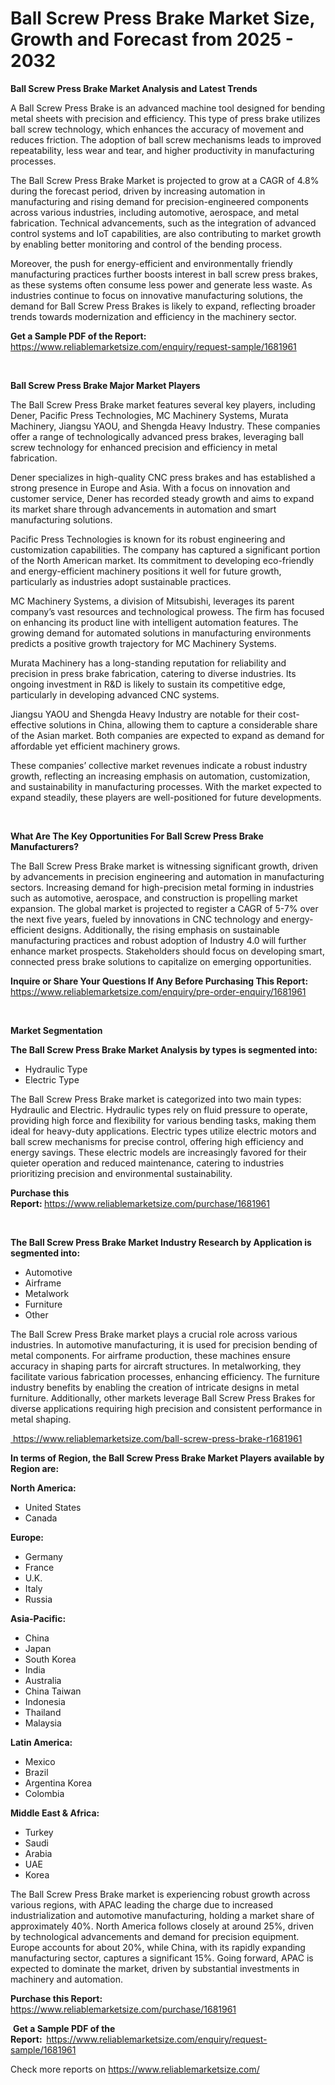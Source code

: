 <p><h1>Ball Screw Press Brake Market Size, Growth and Forecast from 2025 - 2032</h1></p><p><strong>Ball Screw Press Brake Market Analysis and Latest Trends</strong></p>
<p><p>A Ball Screw Press Brake is an advanced machine tool designed for bending metal sheets with precision and efficiency. This type of press brake utilizes ball screw technology, which enhances the accuracy of movement and reduces friction. The adoption of ball screw mechanisms leads to improved repeatability, less wear and tear, and higher productivity in manufacturing processes.</p><p>The Ball Screw Press Brake Market is projected to grow at a CAGR of 4.8% during the forecast period, driven by increasing automation in manufacturing and rising demand for precision-engineered components across various industries, including automotive, aerospace, and metal fabrication. Technical advancements, such as the integration of advanced control systems and IoT capabilities, are also contributing to market growth by enabling better monitoring and control of the bending process. </p><p>Moreover, the push for energy-efficient and environmentally friendly manufacturing practices further boosts interest in ball screw press brakes, as these systems often consume less power and generate less waste. As industries continue to focus on innovative manufacturing solutions, the demand for Ball Screw Press Brakes is likely to expand, reflecting broader trends towards modernization and efficiency in the machinery sector.</p></p>
<p><strong>Get a Sample PDF of the Report:&nbsp;</strong> <a href="https://www.reliablemarketsize.com/enquiry/request-sample/1681961?utm_campaign=3205&utm_medium=2&utm_source=Github&utm_content=ia&utm_term=24032025&utm_id=ball-screw-press-brake">https://www.reliablemarketsize.com/enquiry/request-sample/1681961</a></p>
<p>&nbsp;</p>
<p><strong>Ball Screw Press Brake Major Market Players</strong></p>
<p><p>The Ball Screw Press Brake market features several key players, including Dener, Pacific Press Technologies, MC Machinery Systems, Murata Machinery, Jiangsu YAOU, and Shengda Heavy Industry. These companies offer a range of technologically advanced press brakes, leveraging ball screw technology for enhanced precision and efficiency in metal fabrication.</p><p>Dener specializes in high-quality CNC press brakes and has established a strong presence in Europe and Asia. With a focus on innovation and customer service, Dener has recorded steady growth and aims to expand its market share through advancements in automation and smart manufacturing solutions.</p><p>Pacific Press Technologies is known for its robust engineering and customization capabilities. The company has captured a significant portion of the North American market. Its commitment to developing eco-friendly and energy-efficient machinery positions it well for future growth, particularly as industries adopt sustainable practices.</p><p>MC Machinery Systems, a division of Mitsubishi, leverages its parent company’s vast resources and technological prowess. The firm has focused on enhancing its product line with intelligent automation features. The growing demand for automated solutions in manufacturing environments predicts a positive growth trajectory for MC Machinery Systems.</p><p>Murata Machinery has a long-standing reputation for reliability and precision in press brake fabrication, catering to diverse industries. Its ongoing investment in R&D is likely to sustain its competitive edge, particularly in developing advanced CNC systems.</p><p>Jiangsu YAOU and Shengda Heavy Industry are notable for their cost-effective solutions in China, allowing them to capture a considerable share of the Asian market. Both companies are expected to expand as demand for affordable yet efficient machinery grows.</p><p>These companies’ collective market revenues indicate a robust industry growth, reflecting an increasing emphasis on automation, customization, and sustainability in manufacturing processes. With the market expected to expand steadily, these players are well-positioned for future developments.</p></p>
<p>&nbsp;</p>
<p><strong>What Are The Key Opportunities For Ball Screw Press Brake Manufacturers?</strong></p>
<p><p>The Ball Screw Press Brake market is witnessing significant growth, driven by advancements in precision engineering and automation in manufacturing sectors. Increasing demand for high-precision metal forming in industries such as automotive, aerospace, and construction is propelling market expansion. The global market is projected to register a CAGR of 5-7% over the next five years, fueled by innovations in CNC technology and energy-efficient designs. Additionally, the rising emphasis on sustainable manufacturing practices and robust adoption of Industry 4.0 will further enhance market prospects. Stakeholders should focus on developing smart, connected press brake solutions to capitalize on emerging opportunities.</p></p>
<p><strong>Inquire or Share Your Questions If Any Before Purchasing This Report:</strong> <a href="https://www.reliablemarketsize.com/enquiry/pre-order-enquiry/1681961?utm_campaign=3205&utm_medium=2&utm_source=Github&utm_content=ia&utm_term=24032025&utm_id=ball-screw-press-brake">https://www.reliablemarketsize.com/enquiry/pre-order-enquiry/1681961</a></p>
<p>&nbsp;</p>
<p><strong>Market Segmentation</strong></p>
<p><strong>The Ball Screw Press Brake Market Analysis by types is segmented into:</strong></p>
<p><ul><li>Hydraulic Type</li><li>Electric Type</li></ul></p>
<p><p>The Ball Screw Press Brake market is categorized into two main types: Hydraulic and Electric. Hydraulic types rely on fluid pressure to operate, providing high force and flexibility for various bending tasks, making them ideal for heavy-duty applications. Electric types utilize electric motors and ball screw mechanisms for precise control, offering high efficiency and energy savings. These electric models are increasingly favored for their quieter operation and reduced maintenance, catering to industries prioritizing precision and environmental sustainability.</p></p>
<p><strong>Purchase this Report:&nbsp;</strong><a href="https://www.reliablemarketsize.com/purchase/1681961?utm_campaign=3205&utm_medium=2&utm_source=Github&utm_content=ia&utm_term=24032025&utm_id=ball-screw-press-brake">https://www.reliablemarketsize.com/purchase/1681961</a></p>
<p>&nbsp;</p>
<p><strong>The Ball Screw Press Brake Market Industry Research by Application is segmented into:</strong></p>
<p><ul><li>Automotive</li><li>Airframe</li><li>Metalwork</li><li>Furniture</li><li>Other</li></ul></p>
<p><p>The Ball Screw Press Brake market plays a crucial role across various industries. In automotive manufacturing, it is used for precision bending of metal components. For airframe production, these machines ensure accuracy in shaping parts for aircraft structures. In metalworking, they facilitate various fabrication processes, enhancing efficiency. The furniture industry benefits by enabling the creation of intricate designs in metal furniture. Additionally, other markets leverage Ball Screw Press Brakes for diverse applications requiring high precision and consistent performance in metal shaping.</p></p>
<p><a href="https://www.reliablemarketsize.com/ball-screw-press-brake-r1681961?utm_campaign=3205&utm_medium=2&utm_source=Github&utm_content=ia&utm_term=24032025&utm_id=ball-screw-press-brake">&nbsp;https://www.reliablemarketsize.com/ball-screw-press-brake-r1681961</a></p>
<p><strong>In terms of Region, the Ball Screw Press Brake Market Players available by Region are:</strong></p>
<p>
    <p> <strong> North America: </strong>
        <ul>
            <li>United States</li>
            <li>Canada</li>
        </ul>
        </p> 
    <p> <strong> Europe: </strong>
        <ul>
            <li>Germany</li>
            <li>France</li>
            <li>U.K.</li>
            <li>Italy</li>
            <li>Russia</li>
        </ul>
        </p> 
    <p> <strong> Asia-Pacific: </strong>
        <ul>
            <li>China</li>
            <li>Japan</li>
            <li>South Korea</li>
            <li>India</li>
            <li>Australia</li>
            <li>China Taiwan</li>
            <li>Indonesia</li>
            <li>Thailand</li>
            <li>Malaysia</li>
        </ul>
        </p> 
    <p> <strong> Latin America: </strong>
        <ul>
            <li>Mexico</li>
            <li>Brazil</li>
            <li>Argentina Korea</li>
            <li>Colombia</li>
        </ul>
        </p> 
    <p> <strong> Middle East & Africa: </strong>
        <ul>
            <li>Turkey</li>
            <li>Saudi</li>
            <li>Arabia</li>
            <li>UAE</li>
            <li>Korea</li>
        </ul>
    </p>
    </p>
<p><p>The Ball Screw Press Brake market is experiencing robust growth across various regions, with APAC leading the charge due to increased industrialization and automotive manufacturing, holding a market share of approximately 40%. North America follows closely at around 25%, driven by technological advancements and demand for precision equipment. Europe accounts for about 20%, while China, with its rapidly expanding manufacturing sector, captures a significant 15%. Going forward, APAC is expected to dominate the market, driven by substantial investments in machinery and automation.</p></p>
<p><strong>Purchase this Report: </strong><a href="https://www.reliablemarketsize.com/purchase/1681961?utm_campaign=3205&utm_medium=2&utm_source=Github&utm_content=ia&utm_term=24032025&utm_id=ball-screw-press-brake">https://www.reliablemarketsize.com/purchase/1681961</a></p>
<p>&nbsp;<strong>Get a Sample PDF of the Report:&nbsp;&nbsp;</strong><a href="https://www.reliablemarketsize.com/enquiry/request-sample/1681961?utm_campaign=3205&utm_medium=2&utm_source=Github&utm_content=ia&utm_term=24032025&utm_id=ball-screw-press-brake">https://www.reliablemarketsize.com/enquiry/request-sample/1681961</a></p>
<p><strong></strong></p>
<p>Check more reports on <a href="https://www.reliablemarketsize.com/?utm_campaign=3205&utm_medium=2&utm_source=Github&utm_content=ia&utm_term=24032025&utm_id=ball-screw-press-brake">https://www.reliablemarketsize.com/</a></p>